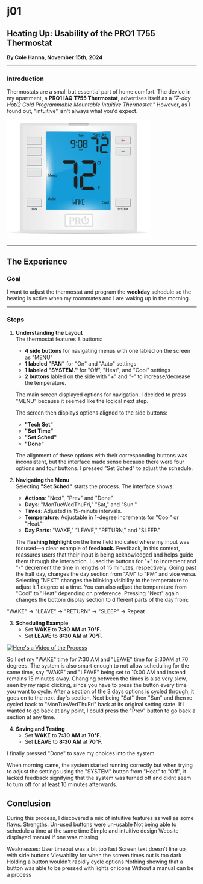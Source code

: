 # j01
## Heating Up: Usability of the PRO1 T755 Thermostat
**By Cole Hanna, November 15th, 2024**

---

### Introduction
Thermostats are a small but essential part of home comfort. The device in my apartment, a **PRO1 IAQ T755 Thermostat**, advertises itself as a _"7-day Hot/2 Cold Programmable Mountable Intuitive Thermostat."_ However, as I found out, "intuitive" isn't always what you'd expect. 

![alt text](Pro1-T755-Thermostat.png)

---

## The Experience

### Goal
I want to adjust the thermostat and program the **weekday** schedule so the heating is active when my roommates and I are waking up in the morning.  

---

### Steps

1. **Understanding the Layout**  
   The thermostat features 8 buttons:  
   - **4 side buttons** for navigating menus with one labled on the screen as "MENU"  
   - **1 labeled "FAN"** for "On" and "Auto" settings  
   - **1 labeled "SYSTEM."** for "Off", "Heat", and "Cool" settings
   - **2 buttons** labled on the side with "+" and "-" to increase/decrease the temperature.
  
   The main screen displayed options for navigation. I decided to press "MENU" because it seemed like the logical next step.
   
   The screen then displays options aligned to the side buttons:  
   - **"Tech Set"**  
   - **"Set Time"**  
   - **"Set Sched"**  
   - **"Done"**

   The alignment of these options with their corresponding buttons was inconsistent, but the interface made sense because there were four options and four buttons. I pressed "Set Sched" to adjust the schedule.

2. **Navigating the Menu**  
   Selecting **"Set Sched"** starts the process. The interface shows:  
   - **Actions**: "Next", "Prev" and "Done"
   - **Days**: "MonTueWedThuFri," "Sat," and "Sun."  
   - **Times**: Adjusted in 15-minute intervals.  
   - **Temperature**: Adjustable in 1-degree increments for "Cool" or "Heat."  
   - **Day Parts**: "WAKE," "LEAVE," "RETURN," and "SLEEP."

   The **flashing highlight** on the time field indicated where my input was focused—a clear example of **feedback.** Feedback, in this context, reassures users that their input is being acknowledged and helps guide them through the interaction. I used the buttons for "+" to increment and "-" decrement the time in lengths of 15 minutes, respectively. Going past the half day, changes the day section from "AM" to "PM" and vice versa. Selecting "NEXT" changes the blinking visibility to the temperature to adjust it 1 degree at a time. You can also adjust the temperature from "Cool" to "Heat" depending on preference. Pressing "Next" again changes the bottom display section to different parts of the day from:

"WAKE" -> "LEAVE" -> "RETURN" -> "SLEEP" -> Repeat

3. **Scheduling Example**  
   - Set **WAKE** to **7:30 AM** at **70°F.**
   - Set **LEAVE** to **8:30 AM** at **70°F.**

[![Here's a Video of the Process](./images/video-thumbnail.png)](https://youtube.com/shorts/lM2K6icLmAs?feature=share)

So I set my "WAKE" time for 7:30 AM and "LEAVE" time for 8:30AM at 70 degrees. The system is also smart enough to not allow scheduling for the same time, say "WAKE" and "LEAVE" being set to 10:00 AM and instead remains 15 minutes away. Changing between the times is also very slow, seen by my rapid clicking, since you have to press the button every time you want to cycle. After a section of the 3 days options is cycled through, it goes on to the next day's section. Next being "Sat" then "Sun" and then re-cycled back to "MonTueWedThuFri" back at its original setting state. If I wanted to go back at any point, I could press the "Prev" button to go back a section at any time. 

4. **Saving and Testing**  
   - Set **WAKE** to **7:30 AM** at **70°F.**
   - Set **LEAVE** to **8:30 AM** at **70°F.**

I finally pressed "Done" to save my choices into the system.

When morning came, the system started running correctly but when trying to adjust the settings using the "SYSTEM" button from "Heat" to "Off", it lacked feedback signifying that the system was turned off and didnt seem to turn off for at least 10 minutes afterwards.

## Conclusion

During this process, I discovered a mix of intuitive features as well as some flaws.
Strengths:
Un-used buttons were un-usable
Not being able to schedule a time at the same time
Simple and intuitive design
Website displayed manual if one was missing

Weaknesses:
User timeout was a bit too fast
Screen text doesn't line up with side buttons
Viewability for when the screen times out is too dark
Holding a button wouldn't rapidly cycle options
Nothing showing that a button was able to be pressed with lights or icons
Without a manual can be a process
